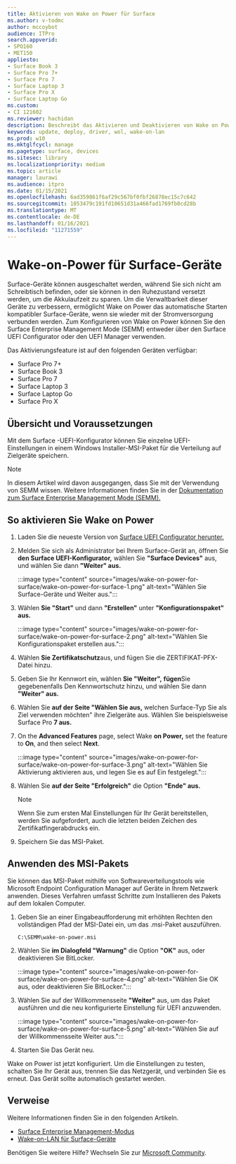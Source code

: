 ```yaml
---
title: Aktivieren von Wake on Power für Surface
ms.author: v-todmc
author: mccoybot
audience: ITPro
search.appverid:
- SPO160
- MET150
appliesto:
- Surface Book 3
- Surface Pro 7+
- Surface Pro 7
- Surface Laptop 3
- Surface Pro X
- Surface Laptop Go
ms.custom:
- CI 121602
ms.reviewer: hachidan
description: Beschreibt das Aktivieren und Deaktivieren von Wake on Power für Surface-Geräte.
keywords: update, deploy, driver, wol, wake-on-lan
ms.prod: w10
ms.mktglfcycl: manage
ms.pagetype: surface, devices
ms.sitesec: library
ms.localizationpriority: medium
ms.topic: article
manager: laurawi
ms.audience: itpro
ms.date: 01/15/2021
ms.openlocfilehash: 6ad359861f6af29c567bf0fbf26878ec15c7c642
ms.sourcegitcommit: 1053479c191fd10651d31a466fad1769fb0cd28b
ms.translationtype: MT
ms.contentlocale: de-DE
ms.lasthandoff: 01/16/2021
ms.locfileid: "11271559"
---
```

# Wake-on-Power für Surface-Geräte

Surface-Geräte können ausgeschaltet werden, während Sie sich nicht am Schreibtisch befinden, oder sie können in den Ruhezustand versetzt werden, um die Akkulaufzeit zu sparen. Um die Verwaltbarkeit dieser Geräte zu verbessern, ermöglicht Wake on Power das automatische Starten kompatibler Surface-Geräte, wenn sie wieder mit der Stromversorgung verbunden werden. Zum Konfigurieren von Wake on Power können Sie den Surface Enterprise Management Mode (SEMM) entweder über den Surface UEFI Configurator oder den UEFI Manager verwenden.

Das Aktivierungsfeature ist auf den folgenden Geräten verfügbar:

- Surface Pro 7+
- Surface Book 3
- Surface Pro 7
- Surface Laptop 3
- Surface Laptop Go
- Surface Pro X 


##  <a name="overview-and-prerequisites"></a>Übersicht und Voraussetzungen

Mit dem Surface -UEFI-Konfigurator können Sie einzelne UEFI-Einstellungen in einem Windows Installer-MSI-Paket für die Verteilung auf Zielgeräte speichern. 

> [!NOTE]
> In diesem Artikel wird davon ausgegangen, dass Sie mit der Verwendung von SEMM wissen. Weitere Informationen finden Sie in der [Dokumentation zum Surface Enterprise Management Mode (SEMM).](surface-enterprise-management-mode.md)

##  <a name="to-enable-wake-on-power"></a>So aktivieren Sie Wake on Power

1.  Laden Sie die neueste Version von [Surface UEFI Configurator herunter.](https://www.microsoft.com/download/confirmation.aspx?id=46703)
2.  Melden Sie sich als Administrator bei Ihrem Surface-Gerät an, öffnen Sie **den Surface UEFI-Konfigurator,** wählen Sie **"Surface Devices"** aus, und wählen Sie dann **"Weiter" aus.**

    :::image type="content" source="images/wake-on-power-for-surface/wake-on-power-for-surface-1.png" alt-text="Wählen Sie Surface-Geräte und Weiter aus.":::
3.  Wählen **Sie "Start"** und dann **"Erstellen"** unter **"Konfigurationspaket" aus.**

    :::image type="content" source="images/wake-on-power-for-surface/wake-on-power-for-surface-2.png" alt-text="Wählen Sie Konfigurationspaket erstellen aus.":::
4.  Wählen **Sie Zertifikatschutz**aus, und fügen Sie die ZERTIFIKAT-PFX-Datei hinzu. 
5. Geben Sie Ihr Kennwort ein, wählen **Sie "Weiter",** **fügen**Sie gegebenenfalls Den Kennwortschutz hinzu, und wählen Sie dann **"Weiter" aus.**
6.  Wählen Sie **auf der Seite "Wählen Sie aus,** welchen Surface-Typ Sie als Ziel verwenden möchten" ihre Zielgeräte aus. Wählen Sie beispielsweise Surface Pro **7 aus.**
7.  On the **Advanced Features** page, select Wake **on Power,** set the feature to **On**, and then select **Next**.

    :::image type="content" source="images/wake-on-power-for-surface/wake-on-power-for-surface-3.png" alt-text="Wählen Sie Aktivierung aktivieren aus, und legen Sie es auf Ein festgelegt."::: 
8.  Wählen Sie **auf der Seite "Erfolgreich"** die Option **"Ende" aus.**

    > [!NOTE]
    > Wenn Sie zum ersten Mal Einstellungen für Ihr Gerät bereitstellen, werden Sie aufgefordert, auch die letzten beiden Zeichen des Zertifikatfingerabdrucks ein. 
9.  Speichern Sie das MSI-Paket. 

##  <a name="apply-the-msi-package"></a>Anwenden des MSI-Pakets 

Sie können das MSI-Paket mithilfe von Softwareverteilungstools wie Microsoft Endpoint Configuration Manager auf Geräte in Ihrem Netzwerk anwenden. Dieses Verfahren umfasst Schritte zum Installieren des Pakets auf dem lokalen Computer. 

1.  Geben Sie an einer Eingabeaufforderung mit erhöhten Rechten den vollständigen Pfad der MSI-Datei ein, um das .msi-Paket auszuführen. 

    ```
    C:\SEMM\wake-on-power.msi 
    ```

2.  Wählen Sie **im Dialogfeld "Warnung"** die Option **"OK"** aus, oder deaktivieren Sie BitLocker.

    :::image type="content" source="images/wake-on-power-for-surface/wake-on-power-for-surface-4.png" alt-text="Wählen Sie OK aus, oder deaktivieren Sie BitLocker.":::
3.  Wählen Sie auf der Willkommensseite **"Weiter"** aus, um das Paket ausführen und die neu konfigurierte Einstellung für UEFI anzuwenden.

    :::image type="content" source="images/wake-on-power-for-surface/wake-on-power-for-surface-5.png" alt-text="Wählen Sie auf der Willkommensseite Weiter aus.":::
4.  Starten Sie Das Gerät neu. 

Wake on Power ist jetzt konfiguriert. Um die Einstellungen zu testen, schalten Sie Ihr Gerät aus, trennen Sie das Netzgerät, und verbinden Sie es erneut. Das Gerät sollte automatisch gestartet werden. 

##  <a name="references"></a>Verweise

Weitere Informationen finden Sie in den folgenden Artikeln. 

- [Surface Enterprise Management-Modus](surface-enterprise-management-mode.md)
- [Wake-on-LAN für Surface-Geräte](wake-on-lan-for-surface-devices.md)

Benötigen Sie weitere Hilfe? Wechseln Sie zur [Microsoft Community](https://answers.microsoft.com/).